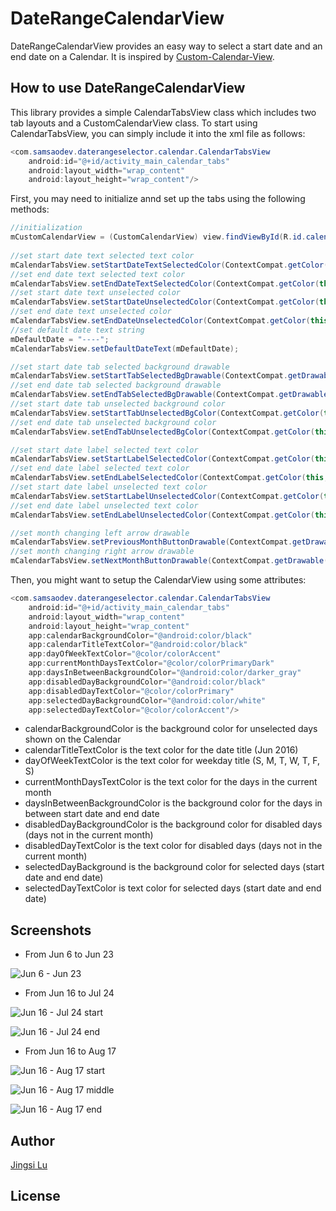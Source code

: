 # DateRangeCalendarView


DateRangeCalendarView provides an easy way to select a start date and an end date on a Calendar. It is inspired by [Custom-Calendar-View](https://github.com/npanigrahy/Custom-Calendar-View).

## How to use DateRangeCalendarView

This library provides a simple CalendarTabsView class which includes two tab layouts and a CustomCalendarView class.
To start using CalendarTabsView, you can simply include it into the xml file as follows:
```java
<com.samsaodev.daterangeselector.calendar.CalendarTabsView
    android:id="@+id/activity_main_calendar_tabs"
    android:layout_width="wrap_content"
    android:layout_height="wrap_content"/>
```
First, you may need to initialize annd set up the tabs using the following methods:

```java
//initialization
mCustomCalendarView = (CustomCalendarView) view.findViewById(R.id.calendar_view);
   
//set start date text selected text color
mCalendarTabsView.setStartDateTextSelectedColor(ContextCompat.getColor(this, R.color.theme_green_lime));
//set end date text selected text color
mCalendarTabsView.setEndDateTextSelectedColor(ContextCompat.getColor(this, R.color.theme_green_lime));
//set start date text unselected color
mCalendarTabsView.setStartDateUnselectedColor(ContextCompat.getColor(this, R.color.theme_gray_text_lighter));
//set end date text unselected color
mCalendarTabsView.setEndDateUnselectedColor(ContextCompat.getColor(this, R.color.theme_gray_text_lighter));
//set default date text string
mDefaultDate = "----";
mCalendarTabsView.setDefaultDateText(mDefaultDate);

//set start date tab selected background drawable
mCalendarTabsView.setStartTabSelectedBgDrawable(ContextCompat.getDrawable(this, R.drawable.bg_calendar_selected_tab));
//set end date tab selected background drawable
mCalendarTabsView.setEndTabSelectedBgDrawable(ContextCompat.getDrawable(this, R.drawable.bg_calendar_selected_tab));
//set start date tab unselected background color
mCalendarTabsView.setStartTabUnselectedBgColor(ContextCompat.getColor(this, R.color.theme_gray_light));
//set end date tab unselected background color
mCalendarTabsView.setEndTabUnselectedBgColor(ContextCompat.getColor(this, R.color.theme_gray_light));

//set start date label selected text color
mCalendarTabsView.setStartLabelSelectedColor(ContextCompat.getColor(this, android.R.color.black));
//set end date label selected text color
mCalendarTabsView.setEndLabelSelectedColor(ContextCompat.getColor(this, android.R.color.black));
//set start date label unselected text color
mCalendarTabsView.setStartLabelUnselectedColor(ContextCompat.getColor(this, R.color.theme_gray_text_lighter));
//set end date label unselected text color
mCalendarTabsView.setEndLabelUnselectedColor(ContextCompat.getColor(this, R.color.theme_gray_text_lighter));

//set month changing left arrow drawable
mCalendarTabsView.setPreviousMonthButtonDrawable(ContextCompat.getDrawable(this, R.drawable.ic_keyboard_arrow_left_green_36dp));
//set month changing right arrow drawable
mCalendarTabsView.setNextMonthButtonDrawable(ContextCompat.getDrawable(this, R.drawable.ic_keyboard_arrow_right_green_36dp));
```
Then, you might want to setup the CalendarView using some attributes:

```java
<com.samsaodev.daterangeselector.calendar.CalendarTabsView
    android:id="@+id/activity_main_calendar_tabs"
    android:layout_width="wrap_content"
    android:layout_height="wrap_content"
    app:calendarBackgroundColor="@android:color/black"
    app:calendarTitleTextColor="@android:color/black"
    app:dayOfWeekTextColor="@color/colorAccent"
    app:currentMonthDaysTextColor="@color/colorPrimaryDark"
    app:daysInBetweenBackgroundColor="@android:color/darker_gray"
    app:disabledDayBackgroundColor="@android:color/black"
    app:disabledDayTextColor="@color/colorPrimary"
    app:selectedDayBackgroundColor="@android:color/white"
    app:selectedDayTextColor="@color/colorAccent"/>
```

* calendarBackgroundColor is the background color for unselected days shown on the Calendar
* calendarTitleTextColor is the text color for the date title (Jun 2016)
* dayOfWeekTextColor is the text color for weekday title (S, M, T, W, T, F, S)
* currentMonthDaysTextColor is the text color for the days in the current month
* daysInBetweenBackgroundColor is the background color for the days in between start date and end date
* disabledDayBackgroundColor is the background color for disabled days (days not in the current month)
* disabledDayTextColor is the text color for disabled days (days not in the current month)
* selectedDayBackground is the background color for selected days (start date and end date)
* selectedDayTextColor is text color for selected days (start date and end date)

## Screenshots

* From Jun 6 to Jun 23

![Jun 6 - Jun 23](https://raw.githubusercontent.com/samsao/DateRangeCalendarView/master/screenshots/Jun6_23.png?token=AFhW-wib3BTIfqTEKG8pX4afx9HCVvHxks5XZFFTwA%3D%3D)

* From Jun 16 to Jul 24

![Jun 16 - Jul 24 start](https://github.com/samsao/DateRangeCalendarView/blob/master/screenshots/Jun16_24_start.png?raw=true)

![Jun 16 - Jul 24 end](https://github.com/samsao/DateRangeCalendarView/blob/master/screenshots/Jun16_24_end.png?raw=true)

* From Jun 16 to Aug 17

![Jun 16 - Aug 17 start](https://github.com/samsao/DateRangeCalendarView/blob/master/screenshots/Jun16_Aug17_start.png?raw=true)

![Jun 16 - Aug 17 middle](https://github.com/samsao/DateRangeCalendarView/blob/master/screenshots/Jun16_Aug17_middle.png?raw=true)

![Jun 16 - Aug 17 end](https://github.com/samsao/DateRangeCalendarView/blob/master/screenshots/Jun16_Aug17_end.png?raw=true)

## Author

[Jingsi Lu](https://github.com/qcdyx)

## License

